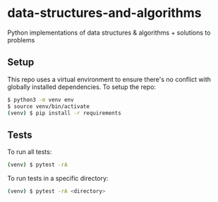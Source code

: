 # data-structures-and-algorithms

Python implementations of data structures &amp; algorithms + solutions to problems

## Setup

This repo uses a virtual environment to ensure there's no conflict with globally
installed dependencies. To setup the repo:

```sh
$ python3 -m venv env
$ source venv/bin/activate
(venv) $ pip install -r requirements
```

## Tests

To run all tests:

```sh
(venv) $ pytest -rA
```

To run tests in a specific directory:

```sh
(venv) $ pytest -rA <directory>
```